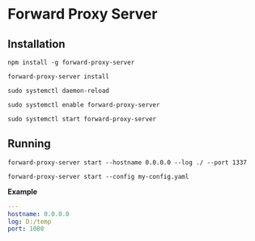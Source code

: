 # Forward Proxy Server

## Installation

`npm install -g forward-proxy-server`

`forward-proxy-server install`

`sudo systemctl daemon-reload`

`sudo systemctl enable forward-proxy-server`

`sudo systemctl start forward-proxy-server`

## Running

`forward-proxy-server start --hostname 0.0.0.0 --log ./ --port 1337`

`forward-proxy-server start --config my-config.yaml`

**Example**

```yaml
---
hostname: 0.0.0.0
log: D:/temp
port: 1080
```
